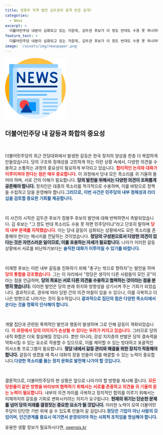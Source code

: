 ```yaml
---
title: 정봉주 저격 발언 김두관의 충격 반응 공개!
categories:
  - News
excerpt: >
  더불어민주당 내분이 심화되고 있는 가운데, 김두관 후보가 이 정도 반대도 수용 못 하나라며 정봉주의 사과 요구를 반박했다. 이재명 후보는 당의 통합을 강조하며 총구는 밖으로 향하자는 메시지를 전했다. 후보 간의 갈등과 당내 지지층 반응이 주목받고 있다.
feature_text: >
  더불어민주당 내분이 심화되고 있는 가운데, 김두관 후보가 이 정도 반대도 수용 못 하나라며 정봉주의 사과 요구를 반박했다. 이재명 후보는 당의 통합을 강조하며 총구는 밖으로 향하자는 메시지를 전했다. 후보 간의 갈등과 당내 지지층 반응이 주목받고 있다.
image: '/assets/img/newspaper.png'
---
```


<p><img src="/assets/img/newspaper.png" alt="kimp 속보" /></p>

<h2 data-ke-size="size26">더불어민주당 내 갈등과 화합의 중요성</h2>

<p data-ke-size="size16">&nbsp;</p>

<p>더불어민주당의 최근 전당대회에서 발생한 갈등은 한국 정치의 양상을 한층 더 복잡하게 만들었습니다. 당의 구조와 정체성을 고민하게 하는 이런 상황 속에서, 다양한 의견을 수용하고 소통하는 과정의 중요성이 필요하게 부각되고 있습니다. <b><span style="color: #ee2323;">합리적인 논의와 대화가 이루어져야 한다는 점은 매우 중요합니다.</span></b> 이 과정에서 당내 모든 목소리를 귀 기울여 들어야 하며, 서로 간의 이해가 필요합니다. <b><span style="background-color: #21538527;">당의 발전을 위해서는 다양한 의견이 조화롭게 공존해야 합니다.</span></b> 정치인은 대중의 목소리를 적극적으로 수용하며, 이를 바탕으로 정책을 수립하고 당을 운영해야 합니다.<b><span style="color: #1a5490;">그러므로, 이번 사건은 민주당의 내부 정체성과 리더십을 검토할 중요한 기회를 제공합니다.</span></b></p>

<p data-ke-size="size16">&nbsp;</p>

<p>이 사건의 시작은 김두관 후보가 정봉주 후보의 발언에 대해 반박하면서 촉발되었습니다. 김 후보는 "그 정도 반대 목소리도 수용 못 하면 민주당이냐"라고 단호히 말하며 <b><span style="color: #ee2323;">당의 내부 문제를 지적했습니다.</span></b> 이는 당내 갈등이 심화되는 상황에서도 모든 목소리를 존중해야 한다는 메시지를 전달하는 것이었습니다. <b><span style="background-color: #21538527;">정당의 구성원으로서 다양한 의견이 있다는 것은 자연스러운 일이므로, 이를 포용하는 자세가 필요합니다.</span></b> 나아가 이러한 갈등 상황에서 서로를 비난하기보다는 <b><span style="color: #1a5490;">솔직한 대화가 이루어질 수 있기를 바랍니다.</span></b></p>

<p data-ke-size="size16">&nbsp;</p>

<p>이재명 후보는 이런 내부 갈등을 진화하기 위해 "총구는 밖으로 향하자"는 발언을 하며 <b><span style="color: #ee2323;">당의 통합을 강조했습니다.</span></b> 그는 이 자리에서 "정당은 생각이 다른 사람들이 모인 곳"이라는 점을 언급하며, <b><span style="background-color: #21538527;">당의 목표는 서로 다른 의견을 수용하고 협력하는 것이라는 점을 분명히 했습니다.</span></b> 이러한 발언은 당의 본래 취지와 방향성을 상기시켜 주는 기회가 되었습니다. 결과적으로, 경우에 따라 당원 간의 의견 마찰이 있을 수 있으나, 이를 극복하고 더 나은 방향으로 나아가는 것이 필수적입니다.<b><span style="color: #1a5490;">결과적으로 집단의 힘은 다양한 목소리에서 온다는 것을 명확히 인식해야 합니다.</span></b></p>

<p data-ke-size="size16">&nbsp;</p>

<p>개딸 집단과 관련된 폭력적인 발언과 행동이 발생하며 그로 인해 갈등이 격화되었습니다. <b><span style="color: #ee2323;">이 과정에서 당의 이미지가 손상될 수 있다는 우려가 커지고 있습니다.</span></b> 그러므로 당의 내적 화합은 더욱 절실해질 것입니다. 뿐만 아니라, 강성 지지층의 반발은 당의 결속력을 약화시킬 수 있는 요소로 작용할 수 있으므로, 이를 제어할 수 있는 방대하고 포괄적인 의사소통 프로그램이 필요합니다. <b><span style="background-color: #21538527;">정당 내에서 갈등 관리와 해결을 위한 장치가 작동해야 합니다.</span></b> 갈등이 생겼을 때 즉시 대화의 장을 만들어 이를 해결할 수 있는 노력이 중요합니다.<b><span style="color: #1a5490;">다양한 목소리를 품는 정치 문화로 발전해 나가야 할 것입니다.</span></b></p>

<p data-ke-size="size16">&nbsp;</p>

<p>결론적으로, 더불어민주당의 현 상황은 앞으로 나아가야 할 방향을 제시해 줍니다. <b><span style="color: #ee2323;">모든 당원들이 같은 방향을 바라보며 협력하기 위해서는 서로를 존중하고 의견을 귀 기울여 듣는 노력이 필요합니다.</span></b> 내부의 의견 차이를 극복하고 정치적인 합의를 이루기 위해서는 이제까지의 갈등을 기회로 변화시키려는 의지가 요구됩니다. <b><span style="background-color: #21538527;">현재의 위기는 단순한 문제를 넘어 당의 미래를 결정짓는 중요한 요소가 될 것입니다.</span></b> 이러한 노력이 모여 더불어민주당이 단단한 기반 위에 설 수 있도록 만들어 갈 길입니다.<b><span style="color: #1a5490;">정당은 기업이 아닌 사람의 모임이며, 인간관계를 중요시 여기면서 운영되어야 하는 사회적 조직임을 명심해야 합니다.</span></b> </p>
유용한 생활 정보가 필요하시다면, <a href="https://opensis.kr" rel="dofollow">opensis.kr</a>



